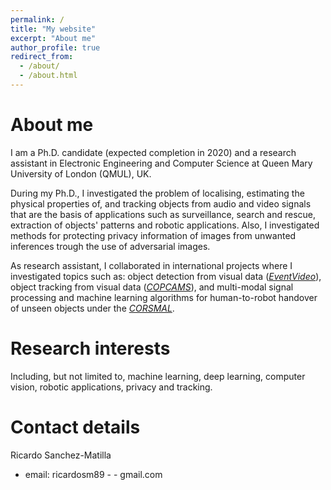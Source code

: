 ```yaml
---
permalink: /
title: "My website"
excerpt: "About me"
author_profile: true
redirect_from: 
  - /about/
  - /about.html
---
```


About me
======
I am a Ph.D. candidate (expected completion in 2020) and a research assistant in Electronic Engineering and Computer Science at Queen Mary University of London (QMUL), UK.

During my Ph.D., I investigated the problem of localising, estimating the physical properties of, and tracking objects from audio and video signals that are the basis of applications such as surveillance, search and rescue, extraction of objects' patterns and robotic applications. Also, I investigated methods for protecting privacy information of images from unwanted inferences trough the use of adversarial images.

As research assistant, I collaborated in international projects where I investigated topics such as: object detection from visual data ([*EventVideo*](http://www-vpu.eps.uam.es/eventvideo/)), object tracking from visual data ([*COPCAMS*](http://www.copcams.eu)), and multi-modal signal processing and machine learning algorithms for human-to-robot handover of unseen objects under the [*CORSMAL*](http://corsmal.eecs.qmul.ac.uk).
 

Research interests
======
Including, but not limited to, machine learning, deep learning, computer vision, robotic applications, privacy and tracking.


Contact details
======
Ricardo Sanchez-Matilla
* email: ricardosm89 - - gmail.com
